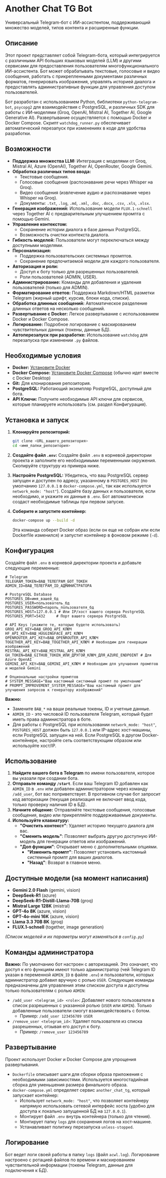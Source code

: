 # Another Chat TG Bot

Универсальный Telegram-бот с ИИ-ассистентом, поддерживающий множество моделей, типов контента и расширенные функции.

## Описание

Этот проект представляет собой Telegram-бота, который интегрируется с различными API больших языковых моделей (LLM) и другими сервисами для предоставления пользователям многофункционального ИИ-ассистента. Бот может обрабатывать текстовые, голосовые и видео сообщения, работать с прикрепленными документами различных форматов, генерировать изображения, управлять историей диалога и предоставлять административные функции для управления доступом пользователей.

Бот разработан с использованием Python, библиотеки `python-telegram-bot`, `psycopg2` для взаимодействия с PostgreSQL, и различных SDK для работы с ИИ-моделями (Groq, OpenAI, Mistral AI, Together AI, Google Generative AI). Развертывание осуществляется с помощью Docker и Docker Compose. Скрипт `watchdog_runner.py` обеспечивает автоматический перезапуск при изменениях в коде для удобства разработки.

## Возможности

*   **Поддержка множества LLM:** Интеграция с моделями от Groq, Mistral AI, Azure (OpenAI), Together AI, OpenRouter, Google Gemini.
*   **Обработка различных типов ввода:**
    *   Текстовые сообщения.
    *   Голосовые сообщения (распознавание речи через Whisper на Groq).
    *   Видео сообщения (извлечение аудио и распознавание через Whisper на Groq).
    *   Документы: `.txt`, `.log`, `.md`, `.xml`, `.doc`, `.docx`, `.csv`, `.xls`, `.xlsx`.
*   **Генерация изображений:** Использование модели `FLUX.1-schnell` через Together AI с предварительным улучшением промпта с помощью Gemini.
*   **Управление контекстом:**
    *   Сохранение истории диалога в базе данных PostgreSQL.
    *   Возможность очистки контекста диалога.
*   **Гибкость моделей:** Пользователи могут переключаться между доступными моделями.
*   **Персонализация:**
    *   Поддержка пользовательских системных промптов.
    *   Сохранение предпочитаемой модели для каждого пользователя.
*   **Авторизация и роли:**
    *   Доступ к боту только для разрешенных пользователей.
    *   Роли пользователей (ADMIN, USER).
*   **Администрирование:** Команды для добавления и удаления пользователей (только для ADMIN).
*   **Форматирование ответов:** Поддержка Markdown/HTML разметки Telegram (жирный шрифт, курсив, блоки кода, списки).
*   **Обработка длинных сообщений:** Автоматическое разделение длинных ответов на несколько сообщений.
*   **Развертывание с Docker:** Легкое развертывание с использованием Docker и Docker Compose.
*   **Логирование:** Подробное логирование с маскированием чувствительных данных (токены, данные БД).
*   **Автоперезапуск при разработке:** Использование `watchdog` для перезапуска при изменении `.py` файлов.

## Необходимые условия

*   **Docker:** [Установите Docker](https://docs.docker.com/engine/install/)
*   **Docker Compose:** [Установите Docker Compose](https://docs.docker.com/compose/install/) (обычно идет вместе с Docker Desktop)
*   **Git:** Для клонирования репозитория.
*   **PostgreSQL:** Работающий экземпляр PostgreSQL, доступный для бота.
*   **API Ключи:** Получите необходимые API ключи для сервисов, которые планируете использовать (см. раздел Конфигурация).

## Установка и запуск

1.  **Клонируйте репозиторий:**
    ```bash
    git clone <URL_вашего_репозитория>
    cd <имя_папки_репозитория>
    ```

2.  **Создайте файл `.env`:**
    Создайте файл `.env` в корневой директории проекта и заполните его необходимыми переменными окружения. Скопируйте структуру из примера ниже.

3.  **Настройте PostgreSQL:**
    Убедитесь, что ваш PostgreSQL сервер запущен и доступен по адресу, указанному в `POSTGRES_HOST` (по умолчанию `127.0.0.1` в `docker-compose.yml`, так как используется `network_mode: "host"`). Создайте базу данных и пользователя, если необходимо, и укажите их данные в `.env`. Бот автоматически создаст необходимые таблицы при первом запуске.

4.  **Соберите и запустите контейнер:**
    ```bash
    docker-compose up --build -d
    ```
    Эта команда соберет Docker образ (если он еще не собран или если Dockerfile изменился) и запустит контейнер в фоновом режиме (`-d`).

## Конфигурация

Создайте файл `.env` в корневой директории проекта и добавьте следующие переменные:

```dotenv
# Telegram
TELEGRAM_TOKEN=ВАШ_ТЕЛЕГРАМ_БОТ_ТОКЕН
ADMIN_ID=ВАШ_ТЕЛЕГРАМ_ID_АДМИНИСТРАТОРА

# PostgreSQL Database
POSTGRES_DB=имя_вашей_бд
POSTGRES_USER=пользователь_бд
POSTGRES_PASSWORD=пароль_пользователя_бд
POSTGRES_HOST=127.0.0.1 # Или IP/хост вашего сервера PostgreSQL
POSTGRES_PORT=5432     # Порт вашего сервера PostgreSQL

# API Keys (укажите те, которые будете использовать)
GROQ_API_KEY=ВАШ_GROQ_API_КЛЮЧ
HF_API_KEY=ВАШ_HUGGINGFACE_API_КЛЮЧ
OPENROUTER_API_KEY=ВАШ_OPENROUTER_API_КЛЮЧ
TOGETHER_API_KEY=ВАШ_TOGETHER_API_КЛЮЧ # Необходим для генерации изображений
MISTRAL_API_KEY=ВАШ_MISTRAL_API_КЛЮЧ
GH_TOKEN=ВАШ_GITHUB_TOKEN_ИЛИ_ДРУГОЙ_КЛЮЧ_ДЛЯ_AZURE_ENDPOINT # Для Azure OpenAI
GEMINI_API_KEY=ВАШ_GEMINI_API_КЛЮЧ # Необходим для улучшения промптов и моделей Gemini

# Опциональные настройки промптов
# SYSTEM_MESSAGE="Ваш кастомный системный промпт по умолчанию"
# PROMPT_IMPROVEMENT_SYSTEM_MESSAGE="Ваш кастомный промпт для улучшения запросов к генератору изображений"
```

**Важно:**
*   Замените `ВАШ_*` на ваши реальные токены, ID и учетные данные.
*   `ADMIN_ID` - это числовой ID пользователя Telegram, который будет иметь права администратора в боте.
*   Для работы с PostgreSQL при использовании `network_mode: "host"`, `POSTGRES_HOST` должен быть `127.0.0.1` или IP-адрес хост-машины, если PostgreSQL запущен на ней. Если PostgreSQL в другом Docker-контейнере, настройте сеть соответствующим образом или используйте хост/IP.

## Использование

1.  **Найдите вашего бота в Telegram** по имени пользователя, которое вы указали при создании бота.
2.  **Отправьте команду `/start`**. Если ваш Telegram ID добавлен как `ADMIN_ID` в `.env` или добавлен администратором через команду `/add_user`, бот вас поприветствует. В противном случае бот запросит код авторизации (текущая реализация не включает ввод кода, только проверку наличия ID в БД).
3.  **Начните общение:** Отправляйте текстовые сообщения, голосовые сообщения, видео или прикрепляйте поддерживаемые документы.
4.  **Используйте клавиатуру:**
    *   **"Очистить контекст"**: Удаляет историю текущего диалога для вас.
    *   **"Сменить модель"**: Позволяет выбрать другую доступную ИИ-модель для генерации ответов или изображений.
    *   **"Доп функции"**: Открывает меню с дополнительными опциями.
        *   **"Изменить промпт"**: Позволяет установить кастомный системный промпт для ваших диалогов.
        *   **"Назад"**: Возврат в главное меню.

## Доступные модели (на момент написания)

*   **Gemini 2.0 Flash** (gemini, vision)
*   **DeepSeek-R1** (azure)
*   **DeepSeek-R1-Distill-Llama-70B** (groq)
*   **Mistral Large 128K** (mistral)
*   **GPT-4o 8K** (azure, vision)
*   **GPT-4o-mini 16K** (azure, vision)
*   **Llama 3.3 70B 8K** (groq)
*   **FLUX.1-schnell** (together, image generation)

*(Список моделей и их параметры могут изменяться в `config.py`)*

## Команды администратора

**Важно:** По умолчанию бот настроен с авторизацией. Это означает, что доступ к его функциям имеют только администратор (чей Telegram ID указан в переменной `ADMIN_ID` в файле `.env`) и пользователи, которых администратор добавил вручную с ролью `USER`. Следующие команды предназначены для управления этим списком доступа и доступны только пользователям с ролью `ADMIN`:

*   `/add_user <telegram_id> <role>`: Добавляет нового пользователя в список разрешенных с указанной ролью (`USER` или `ADMIN`). Только добавленные пользователи смогут взаимодействовать с ботом.
    *   Пример: `/add_user 123456789 USER`
*   `/remove_user <telegram_id>`: Удаляет пользователя из списка разрешенных, отзывая его доступ к боту.
    *   Пример: `/remove_user 123456789`

## Развертывание

Проект использует Docker и Docker Compose для упрощения развертывания.

*   `Dockerfile` описывает шаги для сборки образа приложения с необходимыми зависимостями. Используется многостадийная сборка для уменьшения размера финального образа.
*   `docker-compose.yml` определяет сервис `another_chat_tg`, который запускает контейнер:
    *   Использует `network_mode: "host"`, что позволяет контейнеру напрямую использовать сетевой интерфейс хоста (удобно для доступа к локально запущенной БД на `127.0.0.1`).
    *   Монтирует файл `.env` внутрь контейнера (только для чтения).
    *   Монтирует папку `logs` для сохранения логов на хост-машине.
    *   Устанавливает политику перезапуска `unless-stopped`.

## Логирование

Бот ведет логи своей работы в папку `logs` (файл `acwl.log`). Логирование настроено с ротацией файлов по времени и маскированием чувствительной информации (токены Telegram, данные для подключения к БД).
